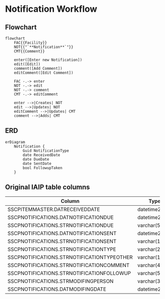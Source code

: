 # Notification Workflow

## Flowchart

```mermaid
flowchart
    FAC{{Facility}}
    NOT{{"`**Notification**`"}}
    CMT{{Comment}}

    enter([Enter new Notification])
    edit([Edit])
    comment([Add Comment])
    editComment([Edit Comment])

    FAC -.-> enter
    NOT -.-> edit
    NOT -.-> comment
    CMT -.-> editComment

    enter -->|Creates| NOT
    edit -->|Updates| NOT
    editComment -->|Updates| CMT
    comment -->|Adds| CMT

```

## ERD

```mermaid
erDiagram
    Notification {
        Guid NotificationType
        date ReceivedDate
        date DueDate
        date SentDate
        bool FollowupTaken
    }
```

## Original IAIP table columns

| Column                                     | Type          | Migrate | Destination      |
|--------------------------------------------|---------------|:-------:|------------------|
| SSCPITEMMASTER.DATRECEIVEDDATE             | datetime2(0)  |    ✔    | ReceivedDate     |
| SSCPNOTIFICATIONS.DATNOTIFICATIONDUE       | datetime2(0)  |    ✔    | DueDate          |
| SSCPNOTIFICATIONS.STRNOTIFICATIONDUE       | varchar(5)    |    ✔    | DueDate          |
| SSCPNOTIFICATIONS.DATNOTIFICATIONSENT      | datetime2(0)  |    ✔    | SentDate         |
| SSCPNOTIFICATIONS.STRNOTIFICATIONSENT      | varchar(10)   |    ✔    | SentDate         |
| SSCPNOTIFICATIONS.STRNOTIFICATIONTYPE      | varchar(2)    |    ✔    | NotificationType |
| SSCPNOTIFICATIONS.STRNOTIFICATIONTYPEOTHER | varchar(100)  |    ✔    | base.Notes       |
| SSCPNOTIFICATIONS.STRNOTIFICATIONCOMMENT   | varchar(4000) |    ✔    | base.Notes       |
| SSCPNOTIFICATIONS.STRNOTIFICATIONFOLLOWUP  | varchar(5)    |    ✔    | FollowupTaken    |
| SSCPNOTIFICATIONS.STRMODIFINGPERSON        | varchar(3)    |    ?    | base.UpdatedById |
| SSCPNOTIFICATIONS.DATMODIFINGDATE          | datetime2(0)  |    ?    | base.UpdatedAt   |
